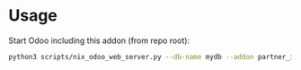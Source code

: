 # Usage

Start Odoo including this addon (from repo root):

```bash
python3 scripts/nix_odoo_web_server.py --db-name mydb --addon partner_invoicing_mode_monthly
```
